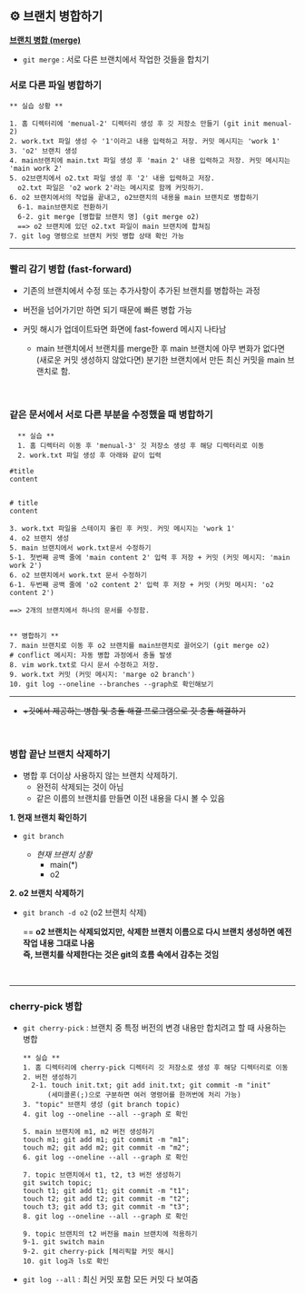 ## ⚙ 브랜치 병합하기

<u>**브랜치 병합 (merge)**</u>

+ `git merge` : 서로 다른 브랜치에서 작업한 것들을 합치기

### 서로 다른 파일 병합하기

    ** 실습 상황 **

    1. 홈 디렉터리에 'menual-2' 디렉터리 생성 후 깃 저장소 만들기 (git init menual-2)
    2. work.txt 파일 생성 수 '1'이라고 내용 입력하고 저장. 커밋 메시지는 'work 1'
    3. 'o2' 브랜치 생성
    4. main브랜치에 main.txt 파일 생성 후 'main 2' 내용 입력하고 저장. 커밋 메시지는 'main work 2'
    5. o2브랜치에서 o2.txt 파일 생성 후 '2' 내용 입력하고 저장. 
      o2.txt 파일은 'o2 work 2'라는 메시지로 함께 커밋하기.
    6. o2 브랜치에서의 작업을 끝내고, o2브랜치의 내용을 main 브랜치로 병합하기
      6-1. main브랜치로 전환하기
      6-2. git merge [병합할 브랜치 명] (git merge o2)
      ==> o2 브랜치에 있던 o2.txt 파일이 main 브랜치에 합쳐짐
    7. git log 명령으로 브랜치 커밋 병합 상태 확인 가능


<hr>

### 빨리 감기 병합 (fast-forward)
+ 기존의 브랜치에서 수정 또는 추가사항이 추가된 브랜치를 병합하는 과정
+ 버전을 넘어가기만 하면 되기 때문에 빠른 병합 가능
+ 커밋 해시가 업데이트돠면 화면에 fast-fowerd 메시지 나타남

  + main 브랜치에서 브랜치를 merge한 후 main 브랜치에 아무 변화가 없다면 (새로운 커밋 생성하지 않았다면) 분기한 브랜치에서 만든 최신 커밋을 main 브랜치로 함.

<br>

### 같은 문서에서 서로 다른 부분을 수정했을 때 병합하기

      ** 실습 **
      1. 홈 디렉터리 이동 후 'menual-3' 깃 저장소 생성 후 해당 디렉터리로 이동
      2. work.txt 파일 생성 후 아래와 같이 입력

```
#title
content


# title
content
```
    3. work.txt 파일을 스테이지 올린 후 커밋. 커밋 메시지는 'work 1'
    4. o2 브랜치 생성
    5. main 브랜치에서 work.txt문서 수정하기
    5-1. 첫번째 공백 줄에 'main content 2' 입력 후 저장 + 커밋 (커밋 메시지: 'main work 2')
    6. o2 브랜치에서 work.txt 문서 수정하기
    6-1. 두번째 공백 줄에 'o2 content 2' 입력 후 저장 + 커밋 (커밋 메시지: 'o2 content 2')
    
    ==> 2개의 브랜치에서 하나의 문서를 수정함.


    ** 병합하기 **
    7. main 브랜치로 이동 후 o2 브랜치를 main브랜치로 끌어오기 (git merge o2)
    # conflict 메시지: 자동 병합 과정에서 충돌 발생
    8. vim work.txt로 다시 문서 수정하고 저장.
    9. work.txt 커밋 (커밋 메시지: 'marge o2 branch')
    10. git log --oneline --branches --graph로 확인해보기

<hr>

+ ~~+깃에서 제공하는 병합 및 충돌 해결 프로그램으로 깃 충돌 해결하기~~

<br>

### 병합 끝난 브랜치 삭제하기
+ 병합 후 더이상 사용하지 않는 브랜치 삭제하기. 
  + 완전히 삭제되는 것이 아님
  + 같은 이름의 브랜치를 만들면 이전 내용을 다시 볼 수 있음

**1. 현재 브랜치 확인하기**
  + `git branch`

    + *현재 브랜치 상황*
      + main(*)
      + o2

**2. o2 브랜치 삭제하기**
  + `git branch -d o2` (o2 브랜치 삭제)

    == **o2 브랜치는 삭제되었지만, 삭제한 브랜치 이름으로 다시 브랜치 생성하면 예전 작업 내용 그대로 나옴** <br>
        **즉, 브랜치를 삭제한다는 것은 git의 흐름 속에서 감추는 것임**

<br><hr>

### cherry-pick 병합
+ `git cherry-pick` : 브랜치 중 특정 버전의 변경 내용만 합치려고 할 때 사용하는 병합

      ** 실습 **
      1. 홈 디렉터리에 cherry-pick 디렉터리 깃 저장소로 생성 후 해당 디렉터리로 이동
      2. 버전 생성하기
        2-1. touch init.txt; git add init.txt; git commit -m "init"
            (세미콜론(;)으로 구분하면 여러 명령어를 한꺼번에 처리 가능)
      3. "topic" 브랜치 생성 (git branch topic)
      4. git log --oneline --all --graph 로 확인

      5. main 브랜치에 m1, m2 버전 생성하기
      touch m1; git add m1; git commit -m "m1";
      touch m2; git add m2; git commit -m "m2";
      6. git log --oneline --all --graph 로 확인

      7. topic 브랜치에서 t1, t2, t3 버전 생성하기
      git switch topic;
      touch t1; git add t1; git commit -m "t1";
      touch t2; git add t2; git commit -m "t2";
      touch t3; git add t3; git commit -m "t3";
      8. git log --oneline --all --graph 로 확인

      9. topic 브랜치의 t2 버전을 main 브랜치에 적용하기
      9-1. git switch main
      9-2. git cherry-pick [체리픽할 커밋 해시]
      10. git log과 ls로 확인


+ `git log --all` : 최신 커밋 포함 모든 커밋 다 보여줌